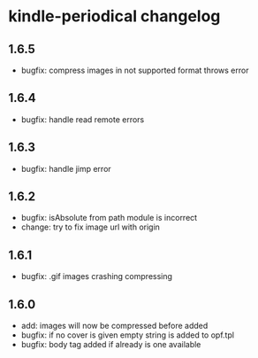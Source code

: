 # kindle-periodical changelog

## 1.6.5
* bugfix: compress images in not supported format throws error

## 1.6.4
* bugfix: handle read remote errors

## 1.6.3
* bugfix: handle jimp error

## 1.6.2
* bugfix: isAbsolute from path module is incorrect
* change: try to fix image url with origin

## 1.6.1
* bugfix: .gif images crashing compressing

## 1.6.0
* add: images will now be compressed before added
* bugfix: if no cover is given empty string is added to opf.tpl
* bugfix: body tag added if already is one available
